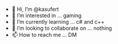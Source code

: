 - 👋 Hi, I’m @kasufert
- 👀 I’m interested in ... gaming
- 🌱 I’m currently learning ... c# and c++
- 💞️ I’m looking to collaborate on ... nothing
- 📫 How to reach me ... DM

<!---
kasufert/kasufert is a ✨ special ✨ repository because its `README.md` (this file) appears on your GitHub profile.
You can click the Preview link to take a look at your changes.
--->
